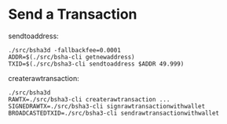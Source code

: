 # Send a Transaction

sendtoaddress:

```
./src/bsha3d -fallbackfee=0.0001
ADDR=$(./src/bsha-cli getnewaddress)
TXID=$(./src/bsha3-cli sendtoaddress $ADDR 49.999)
```

createrawtransaction:

```
./src/bsha3d
RAWTX=./src/bsha3-cli createrawtransaction ...
SIGNEDRAWTX=./src/bsha3-cli signrawtransactionwithwallet
BROADCASTEDTXID=./src/bsha3-cli sendrawtransactionwithwallet
```
